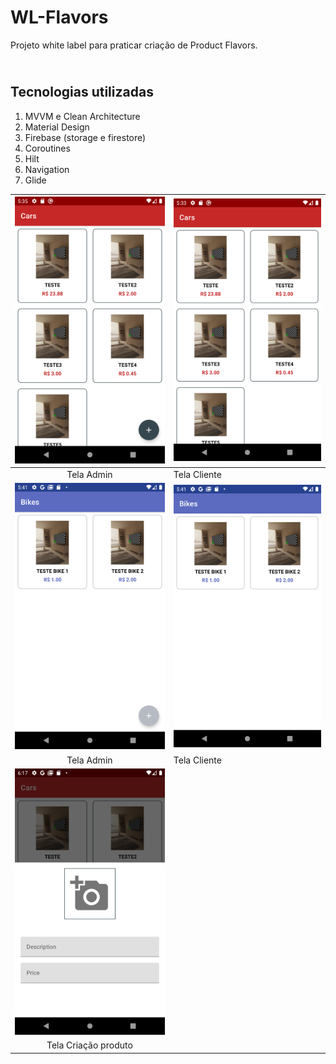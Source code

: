 # WL-Flavors

Projeto white label para praticar criação de Product Flavors.

## <br />Tecnologias utilizadas
1. MVVM e Clean Architecture
2. Material Design
3. Firebase (storage e firestore)
4. Coroutines
5. Hilt
6. Navigation
7. Glide


| ![](Screenshot_1633714556.png) | ![](Screenshot_1633714393.png)  | 
|:------------------------: | --------------------------- |
 | Tela Admin | Tela Cliente|
| ![](Screenshot_1633714930.png) | ![](Screenshot_1633714936.png) |
 | Tela Admin | Tela Cliente|
| ![](Screenshot_1633717081.png) |
| Tela Criação produto|
